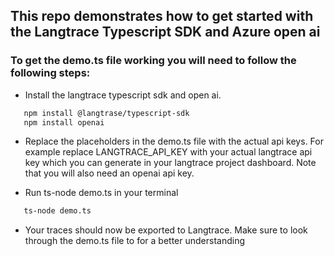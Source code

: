 ## This repo demonstrates how to get started with the Langtrace Typescript SDK and Azure open ai

### To get the demo.ts file working you will need to follow the following steps:

*  Install the langtrace typescript sdk and open ai.
```sh
   npm install @langtrase/typescript-sdk
   npm install openai

```

* Replace the placeholders in the demo.ts file with the actual api keys. For example replace LANGTRACE_API_KEY with your actual langtrace api key which you can generate in your langtrace project dashboard. Note that you will also need an openai api key.

* Run ts-node demo.ts in your terminal

```sh
   ts-node demo.ts
```
* Your traces should now be exported to Langtrace. Make sure to look through the demo.ts file to for a better understanding